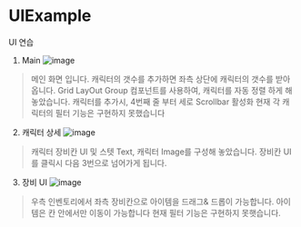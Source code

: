 # UIExample
UI 연습

1. Main
![image](https://user-images.githubusercontent.com/4591921/191058383-abc04713-8ef2-4ed1-b812-198863af95d2.png)

> 메인 화면 입니다. 캐릭터의 갯수를 추가하면 좌측 상단에 캐릭터의 갯수를 받아 옵니다.
> Grid LayOut Group 컴포넌트를 사용하여, 캐릭터를 자동 정렬 하게 해놓았습니다. 
> 캐릭터를 추가시, 4번째 줄 부터 세로 Scrollbar 활성화
> 현재 각 캐릭터의 필터 기능은 구현하지 못했습니다

2. 캐릭터 상세
![image](https://user-images.githubusercontent.com/4591921/191059097-e959d3c3-0534-4c8d-bb54-1c57d4332e65.png)

> 캐릭터 장비칸 UI 및 스텟 Text, 캐릭터 Image를 구성해 놓았습니다.
> 장비칸 UI를 클릭시 다음 3번으로 넘어가게 됩니다.

3. 장비 UI
![image](https://user-images.githubusercontent.com/4591921/191059312-c2d9c604-031e-4186-b57b-bfddd72601d6.png)

> 우측 인벤토리에서 좌측 장비칸으로 아이템을 드래그& 드롭이 가능합니다.
> 아이템은 칸 안에서만 이동이 가능합니다
> 현재 필터 기능은 구현하지 못햇습니다.
